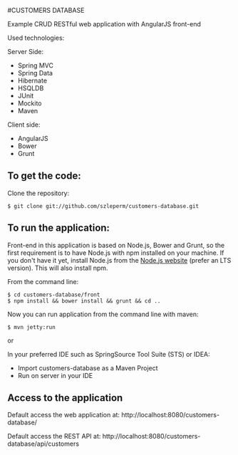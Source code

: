 #CUSTOMERS DATABASE

Example CRUD RESTful web application with AngularJS front-end

Used technologies:

Server Side:
* Spring MVC
* Spring Data
* Hibernate
* HSQLDB
* JUnit
* Mockito
* Maven

Client side:
* AngularJS
* Bower
* Grunt

To get the code:
-------------------
Clone the repository:

    $ git clone git://github.com/szleperm/customers-database.git

To run the application:
-------------------	
Front-end in this application is based on Node.js, Bower and Grunt, so the first requirement is to have Node.js with npm installed on your machine. If you don't have it yet, install Node.js from the [Node.js website](https://nodejs.org/) (prefer an LTS version). This will also install npm.

From the command line:

    $ cd customers-database/front
    $ npm install && bower install && grunt && cd ..
    
Now you can run application from the command line with maven:

    $ mvn jetty:run 

or

In your preferred IDE such as SpringSource Tool Suite (STS) or IDEA:

* Import customers-database as a Maven Project
* Run on server in your IDE

Access to the application
-------------------------

Default access the web application at: http://localhost:8080/customers-database/

Default access the REST API at: http://localhost:8080/customers-database/api/customers